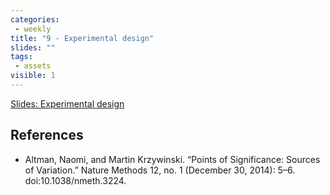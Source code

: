 ```yaml
---
categories:
 - weekly
title: "9 - Experimental design"
slides: ""
tags:
 - assets
visible: 1
---
```


[Slides: Experimental design]({{site.baseurl}}/presentations/05_ExpDesign/05_ExpDesign.pdf)

## References

- Altman, Naomi, and Martin Krzywinski. “Points of Significance: Sources of Variation.” Nature Methods 12, no. 1 (December 30, 2014): 5–6. doi:10.1038/nmeth.3224.

